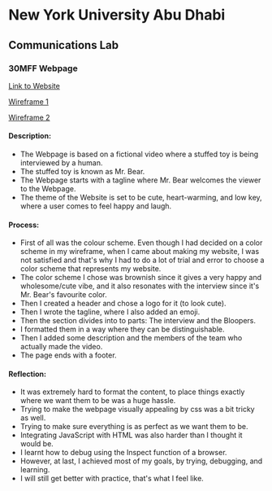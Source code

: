 # New York University Abu Dhabi
## Communications Lab
### 30MFF Webpage

[Link to Website](basil-ahmed.github.io/CommunicationsLab/30MFFWebpage/)

[Wireframe 1](https://github.com/basil-ahmed/CommunicationsLab/files/9591810/Prototype.pdf)

[Wireframe 2](https://github.com/basil-ahmed/CommunicationsLab/files/9591811/WireFrame.pdf)

#### Description:
- The Webpage is based on a fictional video where a stuffed toy is being interviewed by a human.
- The stuffed toy is known as Mr. Bear.
- The Webpage starts with a tagline where Mr. Bear welcomes the viewer to the Webpage.
- The theme of the Website is set to be cute, heart-warming, and low key, where a user comes to feel happy and laugh.

#### Process: 
- First of all was the colour scheme. Even though I had decided on a color scheme in my wireframe, when I came about making my website, I was not satisfied and that's why I had to do a lot of trial and error to choose a color scheme that represents my website.
- The color scheme I chose was brownish since it gives a very happy and wholesome/cute vibe, and it also resonates with the interview since it's Mr. Bear's favourite color.
- Then I created a header and chose a logo for it (to look cute).
- Then I wrote the tagline, where I also added an emoji.
- Then the section divides into to parts: The interview and the Bloopers.
- I formatted them in a way where they can be distinguishable.
- Then I added some description and the members of the team who actually made the video.
- The page ends with a footer.

#### Reflection:
- It was extremely hard to format the content, to place things exactly where we want them to be was a huge hassle.
- Trying to make the webpage visually appealing by css was a bit tricky as well.
- Trying to make sure everything is as perfect as we want them to be.
- Integrating JavaScript with HTML was also harder than I thought it would be.
- I learnt how to debug using the Inspect function of a browser.
- However, at last, I achieved most of my goals, by trying, debugging, and learning.
- I will still get better with practice, that's what I feel like.
